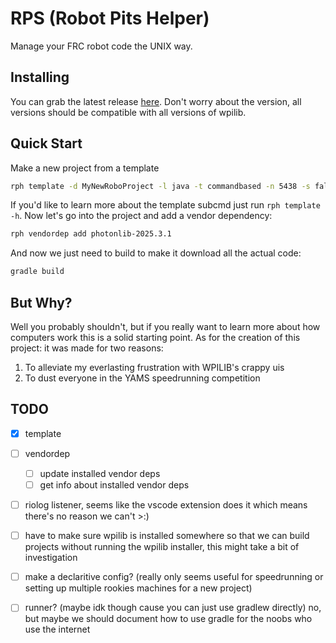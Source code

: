 # RPS (Robot Pits Helper)
Manage your FRC robot code the UNIX way.

## Installing
You can grab the latest release [here](https://github.com/Squibid/rph/releases/latest).
Don't worry about the version, all versions should be compatible with all
versions of wpilib.

## Quick Start
Make a new project from a template
```sh
rph template -d MyNewRoboProject -l java -t commandbased -n 5438 -s false
```
If you'd like to learn more about the template subcmd just run `rph template -h`.
Now let's go into the project and add a vendor dependency:
```sh
rph vendordep add photonlib-2025.3.1
```
And now we just need to build to make it download all the actual code:
```sh
gradle build
```

## But Why?
Well you probably shouldn't, but if you really want to learn more about how
computers work this is a solid starting point. As for the creation of this
project: it was made for two reasons:
1. To alleviate my everlasting frustration with WPILIB's crappy uis
2. To dust everyone in the YAMS speedrunning competition

## TODO
- [x] template
- [ ] vendordep
    - [ ] update installed vendor deps
    - [ ] get info about installed vendor deps
- [ ] riolog listener, seems like the vscode extension does it which means
      there's no reason we can't >:)

- [ ] have to make sure wpilib is installed somewhere so that we can build
      projects without running the wpilib installer, this might take a bit
      of investigation
- [ ] make a declaritive config? (really only seems useful for speedrunning or
      setting up multiple rookies machines for a new project)

- [ ] runner? (maybe idk though cause you can just use gradlew directly)
      no, but maybe we should document how to use gradle for the noobs who
      use the internet
